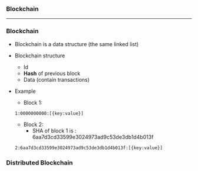 ### Blockchain


--------------------------------------------------------------------

### Blockchain
* Blockchain is a data structure (the same linked list)
* Blockchain structure
  * Id
  * **Hash** of previous block
  * Data (contain transactions)
 
* Example
  * Block 1: 

  ```
  1:0000000000:[{key:value}]
  ```

  * Block 2: 
    * SHA of block 1 is : 6aa7d3cd33599e3024973ad9c53de3db1d4b013f

  ```
  2:6aa7d3cd33599e3024973ad9c53de3db1d4b013f:[{key:value}]
  ```

### Distributed Blockchain
